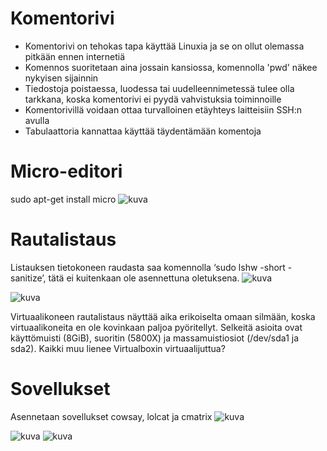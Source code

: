 # Komentorivi
- Komentorivi on tehokas tapa käyttää Linuxia ja se on ollut olemassa pitkään ennen internetiä
- Komennos suoritetaan aina jossain kansiossa, komennolla 'pwd' näkee nykyisen sijainnin
- Tiedostoja poistaessa, luodessa tai uudelleennimetessä tulee olla tarkkana, koska komentorivi ei pyydä vahvistuksia toiminnoille
- Komentorivillä voidaan ottaa turvalloinen etäyhteys laitteisiin SSH:n avulla
- Tabulaattoria kannattaa käyttää täydentämään komentoja

# Micro-editori
sudo apt-get install micro
![kuva](https://github.com/HurpaDurp/Linux/assets/143202749/aac3b774-1d49-4955-8daf-546cf58ad764)

# Rautalistaus
Listauksen tietokoneen raudasta saa komennolla ‘sudo lshw -short -sanitize’, tätä ei kuitenkaan ole asennettuna oletuksena.
![kuva](https://github.com/HurpaDurp/Linux/assets/143202749/5b6c9bf7-8849-4e38-8796-196192ec0c05)

![kuva](https://github.com/HurpaDurp/Linux/assets/143202749/2e474ad1-f108-47da-abd4-fabbf52490a8)

Virtuaalikoneen rautalistaus näyttää aika erikoiselta omaan silmään, koska virtuaalikoneita en ole kovinkaan paljoa pyöritellyt. Selkeitä asioita ovat käyttömuisti (8GiB), suoritin (5800X) ja massamuistiosiot (/dev/sda1 ja sda2). Kaikki muu lienee Virtualboxin virtuaalijuttua?

# Sovellukset

Asennetaan sovellukset cowsay, lolcat ja cmatrix
![kuva](https://github.com/HurpaDurp/Linux/assets/143202749/5dea5b42-1a67-4138-bfa1-5f1b64bb8432)

![kuva](https://github.com/HurpaDurp/Linux/assets/143202749/2be74d16-8ff4-42c6-ad4b-5b7ca5976d61)
![kuva](https://github.com/HurpaDurp/Linux/assets/143202749/5380450f-5bc7-4615-81f3-b8ace269eed3)
